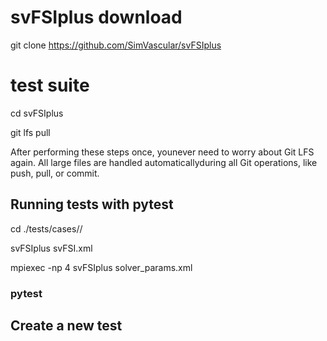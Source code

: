 # svFSIplus download
git clone https://github.com/SimVascular/svFSIplus

# test suite
cd svFSIplus

git lfs pull

After performing these steps once, younever need to worry about Git LFS again. All large files are handled automaticallyduring all Git operations, like push, pull, or commit.

## Running tests with pytest
cd ./tests/cases/<physics>/<test>

svFSIplus svFSI.xml

mpiexec -np 4 svFSIplus solver_params.xml

### pytest

## Create a new test


